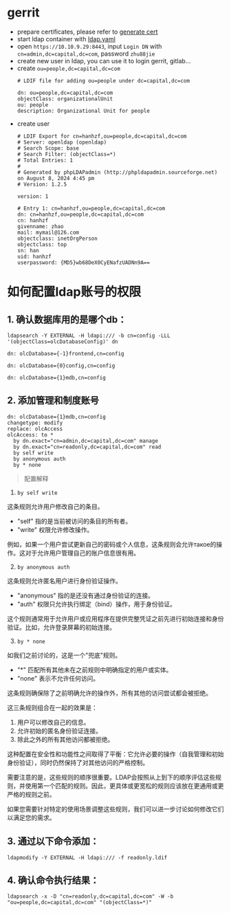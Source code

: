 # gerrit
* prepare certificates, please refer to [generate cert](./1-cert.md)
* start ldap container with [ldap.yaml](./compose/ldap.yml)
* open `https://10.10.9.29:8443`, input `Login DN` with `cn=admin,dc=capital,dc=com`, password `zhu88jie`
* create new user in ldap, you can use it to login gerrit, gitlab...
* create `ou=people,dc=capital,dc=com`
    ```
    # LDIF file for adding ou=people under dc=capital,dc=com

    dn: ou=people,dc=capital,dc=com
    objectClass: organizationalUnit
    ou: people
    description: Organizational Unit for people
    ```
* create user
    ```
    # LDIF Export for cn=hanhzf,ou=people,dc=capital,dc=com
    # Server: openldap (openldap)
    # Search Scope: base
    # Search Filter: (objectClass=*)
    # Total Entries: 1
    #
    # Generated by phpLDAPadmin (http://phpldapadmin.sourceforge.net) on August 8, 2024 4:45 pm
    # Version: 1.2.5

    version: 1

    # Entry 1: cn=hanhzf,ou=people,dc=capital,dc=com
    dn: cn=hanhzf,ou=people,dc=capital,dc=com
    cn: hanhzf
    givenname: zhao
    mail: mymail@126.com
    objectclass: inetOrgPerson
    objectclass: top
    sn: han
    uid: hanhzf
    userpassword: {MD5}wb68DeX0CyENafzUADNn9A==
    ```

# 如何配置ldap账号的权限

## 1. 确认数据库用的是哪个db：
```
ldapsearch -Y EXTERNAL -H ldapi:/// -b cn=config -LLL '(objectClass=olcDatabaseConfig)' dn

dn: olcDatabase={-1}frontend,cn=config

dn: olcDatabase={0}config,cn=config

dn: olcDatabase={1}mdb,cn=config
```


## 2. 添加管理和制度账号
```
dn: olcDatabase={1}mdb,cn=config
changetype: modify
replace: olcAccess
olcAccess: to *
  by dn.exact="cn=admin,dc=capital,dc=com" manage
  by dn.exact="cn=readonly,dc=capital,dc=com" read
  by self write
  by anonymous auth
  by * none
```

> 配置解释

1. `by self write`

这条规则允许用户修改自己的条目。

- "self" 指的是当前被访问的条目的所有者。
- "write" 权限允许修改操作。

例如，如果一个用户尝试更新自己的密码或个人信息，这条规则会允许такое的操作。这对于允许用户管理自己的账户信息很有用。

2. `by anonymous auth`

这条规则允许匿名用户进行身份验证操作。

- "anonymous" 指的是还没有通过身份验证的连接。
- "auth" 权限只允许执行绑定（bind）操作，用于身份验证。

这个规则通常用于允许用户或应用程序在提供完整凭证之前先进行初始连接和身份验证。比如，允许登录屏幕的初始连接。

3. `by * none`

如我们之前讨论的，这是一个"兜底"规则。

- "*" 匹配所有其他未在之前规则中明确指定的用户或实体。
- "none" 表示不允许任何访问。

这条规则确保除了之前明确允许的操作外，所有其他的访问尝试都会被拒绝。

这三条规则组合在一起的效果是：

1. 用户可以修改自己的信息。
2. 允许初始的匿名身份验证连接。
3. 除此之外的所有其他访问都被拒绝。

这种配置在安全性和功能性之间取得了平衡：它允许必要的操作（自我管理和初始身份验证），同时仍然保持了对其他访问的严格控制。

需要注意的是，这些规则的顺序很重要。LDAP会按照从上到下的顺序评估这些规则，并使用第一个匹配的规则。因此，更具体或更宽松的规则应该放在更通用或更严格的规则之前。

如果您需要针对特定的使用场景调整这些规则，我们可以进一步讨论如何修改它们以满足您的需求。

## 3. 通过以下命令添加：

```
ldapmodify -Y EXTERNAL -H ldapi:/// -f readonly.ldif
```

## 4. 确认命令执行结果：
```
ldapsearch -x -D "cn=readonly,dc=capital,dc=com" -W -b "ou=people,dc=capital,dc=com" "(objectClass=*)"
```